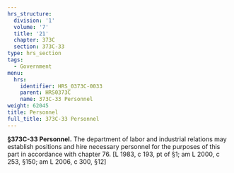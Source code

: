 ```yaml
---
hrs_structure:
  division: '1'
  volume: '7'
  title: '21'
  chapter: 373C
  section: 373C-33
type: hrs_section
tags:
  - Government
menu:
  hrs:
    identifier: HRS_0373C-0033
    parent: HRS0373C
    name: 373C-33 Personnel
weight: 62045
title: Personnel
full_title: 373C-33 Personnel
---
```

**§373C-33 Personnel.** The department of labor and industrial relations may establish positions and hire necessary personnel for the purposes of this part in accordance with chapter 76\. [L 1983, c 193, pt of §1; am L 2000, c 253, §150; am L 2006, c 300, §12]